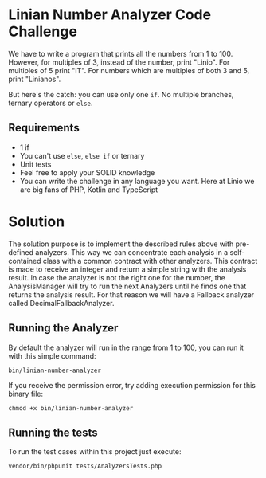# Linian Number Analyzer Code Challenge

We have to write a program that prints all the numbers from 1 to 100. However, for
multiples of 3, instead of the number, print "Linio". For multiples of 5 print
"IT". For numbers which are multiples of both 3 and 5, print "Linianos".

But here's the catch: you can use only one `if`. No multiple branches, ternary
operators or `else`.

## Requirements

 - 1 if
 - You can't use `else`, `else if` or ternary
 - Unit tests
 - Feel free to apply your SOLID knowledge
 - You can write the challenge in any language you want. Here at Linio we are big fans of PHP, Kotlin and TypeScript

# Solution

The solution purpose is to implement the described rules above with pre-defined analyzers. 
This way we can concentrate each analysis in a self-contained class with a common contract with other analyzers.
This contract is made to receive an integer and return a simple string with the analysis result.
In case the analyzer is not the right one for the number, the AnalysisManager will try to run the next Analyzers until he finds one that returns the analysis result.
For that reason we will have a Fallback analyzer called DecimalFallbackAnalyzer.

## Running the Analyzer

By default the analyzer will run in the range from 1 to 100, you can run it with this simple command:

```
bin/linian-number-analyzer
```

If you receive the permission error, try adding execution permission for this binary file:

```
chmod +x bin/linian-number-analyzer
```

## Running the tests

To run the test cases within this project just execute:

```
vendor/bin/phpunit tests/AnalyzersTests.php
```

